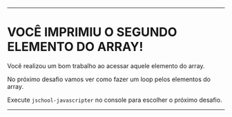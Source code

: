 ---

# VOCÊ IMPRIMIU O SEGUNDO ELEMENTO DO ARRAY!

Você realizou um bom trabalho ao acessar aquele elemento do array.

No próximo desafio vamos ver como fazer um loop pelos elementos do array.

Execute `jschool-javascripter` no console para escolher o próximo desafio.

---